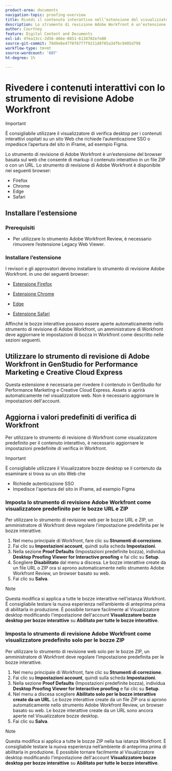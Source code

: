 ```yaml
---
product-area: documents
navigation-topic: proofing-overview
title: Rivedi il contenuto interattivo nell’estensione del visualizzatore di bozze web
description: Lo strumento di revisione Adobe Workfront è un’estensione del browser che consente di verificare il contenuto interattivo in un file ZIP o con un URL.
author: Courtney
feature: Digital Content and Documents
exl-id: 4fea13cc-2d56-466e-8851-6134782e7e80
source-git-commit: 78d9e8e47f8f6777f9211d8f85a3dfbc9405d798
workflow-type: tm+mt
source-wordcount: '607'
ht-degree: 1%

---
```


# Rivedere i contenuti interattivi con lo strumento di revisione Adobe Workfront


>[!IMPORTANT]
>
> È consigliabile utilizzare il visualizzatore di verifica desktop per i contenuti interattivi ospitati su un sito Web che richiede l’autenticazione SSO o impedisce l’apertura del sito in iFrame, ad esempio Figma.

Lo strumento di revisione di Adobe Workfront è un’estensione del browser basata sul web che consente di markup il contenuto interattivo in un file ZIP o con un URL. Lo strumento di revisione di Adobe Workfront è disponibile nei seguenti browser:

* Firefox
* Chrome
* Edge
* Safari

## Installare l’estensione

### Prerequisiti

* Per utilizzare lo strumento Adobe Workfront Review, è necessario rimuovere l’estensione Legacy Web Viewer.

### Installare l’estensione

I revisori e gli approvatori devono installare lo strumento di revisione Adobe Workfront. in uno dei seguenti browser:

* [Estensione Firefox](https://addons.mozilla.org/en-US/firefox/addon/adobe-workfront-review-tool/)

* [Estensione Chrome](https://chromewebstore.google.com/detail/adobe-workfront-review-to/lhdepbgeilldghlfnankdnponhljpgml)

* [Edge](https://microsoftedge.microsoft.com/addons/detail/adobe-workfront-review-to/llhapmaiiddmcamgeapaipjpagnoijen)

* [Estensione Safari](https://apps.apple.com/us/app/adobe-workfront-review-tool/id6741517062?mt=12)



Affinché le bozze interattive possano essere aperte automaticamente nello strumento di revisione di Adobe Workfront, un amministratore di Workfront deve aggiornare le impostazioni di bozza in Workfront come descritto nelle sezioni seguenti.

## Utilizzare lo strumento di revisione di Adobe Workfront in GenStudio for Performance Marketing e Creative Cloud Express

Questa estensione è necessaria per rivedere il contenuto in GenStudio for Performance Marketing e Creative Cloud Express. Assets si aprirà automaticamente nel visualizzatore web. Non è necessario aggiornare le impostazioni dell&#39;account.


## Aggiorna i valori predefiniti di verifica di Workfront

Per utilizzare lo strumento di revisione di Workfront come visualizzatore predefinito per il contenuto interattivo, è necessario aggiornare le impostazioni predefinite di verifica in Workfront.

>[!IMPORTANT]
>
>È consigliabile utilizzare il Visualizzatore bozze desktop se il contenuto da esaminare si trova su un sito Web che
>
>* Richiede autenticazione SSO
>* Impedisce l&#39;apertura del sito in iFrame, ad esempio Figma

### Imposta lo strumento di revisione Adobe Workfront come visualizzatore predefinito per le bozze URL e ZIP

Per utilizzare lo strumento di revisione web per le bozze URL e ZIP, un amministratore di Workfront deve regolare l’impostazione predefinita per le bozze interattive.

1. Nel menu principale di Workfront, fare clic su **Strumenti di correzione**.
1. Fai clic su **Impostazioni account**, quindi sulla scheda **Impostazioni**.
1. Nella sezione **Proof Defaults** (Impostazioni predefinite bozza), individua **Desktop Proofing Viewer for Interactive proofing** e fai clic su **Setup**.
1. Scegliere **Disabilitato** dal menu a discesa. Le bozze interattive create da un file URL o ZIP ora si aprono automaticamente nello strumento Adobe Workfront Review, un browser basato su web.
1. Fai clic su **Salva**.

>[!NOTE]
>
>Questa modifica si applica a tutte le bozze interattive nell’istanza Workfront. È consigliabile testare la nuova esperienza nell’ambiente di anteprima prima di abilitarla in produzione. È possibile tornare facilmente al Visualizzatore desktop modificando l&#39;impostazione dell&#39;account **Visualizzatore bozze desktop per bozze interattive** su **Abilitato per tutte le bozze interattive**.

### Imposta lo strumento di revisione Adobe Workfront come visualizzatore predefinito solo per le bozze ZIP

Per utilizzare lo strumento di revisione web solo per le bozze ZIP, un amministratore di Workfront deve regolare l’impostazione predefinita per le bozze interattive.

1. Nel menu principale di Workfront, fare clic su **Strumenti di correzione**.
1. Fai clic su **Impostazioni account**, quindi sulla scheda **Impostazioni**.
1. Nella sezione **Proof Defaults** (Impostazioni predefinite bozza), individua **Desktop Proofing Viewer for Interactive proofing** e fai clic su **Setup**.
1. Nel menu a discesa scegliere **Abilitato solo per le bozze interattive create da un URL**. Le bozze interattive create da un file ZIP ora si aprono automaticamente nello strumento Adobe Workfront Review, un browser basato su web. Le bozze interattive create da un URL sono ancora aperte nel Visualizzatore bozze desktop.
1. Fai clic su **Salva**.

>[!NOTE]
>
>Questa modifica si applica a tutte le bozze ZIP nella tua istanza Workfront. È consigliabile testare la nuova esperienza nell’ambiente di anteprima prima di abilitarla in produzione. È possibile tornare facilmente al Visualizzatore desktop modificando l&#39;impostazione dell&#39;account **Visualizzatore bozze desktop per bozze interattive** su **Abilitato per tutte le bozze interattive**.

